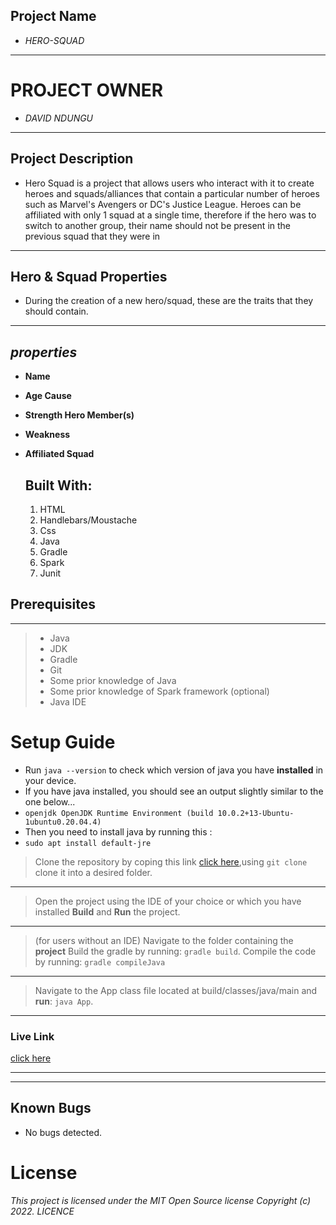 ## Project Name ##
* *_HERO-SQUAD_*
___
# PROJECT OWNER
* *DAVID NDUNGU*
___
## Project Description ##
* Hero Squad is a project that allows users who interact with it to create heroes and squads/alliances that contain a particular number of heroes such as Marvel's Avengers or DC's Justice League. Heroes can be affiliated with only 1 squad at a single time, therefore if the hero was to switch to another group, their name should not be present in the previous squad that they were in
___
## Hero & Squad Properties ##
* During the creation of a new hero/squad, these are the traits that they should contain.
___
## *_properties_* ##
- **Name**

- **Age Cause**

- **Strength Hero Member(s)**

- **Weakness**

- **Affiliated Squad**
  ## Built With: ##
  1. HTML
  2. Handlebars/Moustache 
  3. Css 
  4. Java 
  5. Gradle 
  6. Spark 
  7. Junit


## Prerequisites ##
___
> * Java
> * JDK 
> * Gradle
> * Git 
> * Some prior knowledge of Java 
> * Some prior knowledge of Spark framework (optional)
> * Java IDE


# Setup Guide #
- Run `java --version` to check which version of java you have **installed** in your device.
- If you have java installed, you should see an output slightly similar to the one below... 
- `openjdk OpenJDK Runtime Environment (build 10.0.2+13-Ubuntu-1ubuntu0.20.04.4)`
- Then you need to install java by running this : 
- `sudo apt install default-jre`

>Clone the repository by coping this link [click here](https://github.com/david8203/herosquad.git),using `git clone` clone it into a desired folder.
 ___
>Open the project using the IDE of your choice or which you have installed **Build** and **Run** the project.
___
>(for users without an IDE) Navigate to the folder containing the **project** Build the gradle by running: `gradle build`. Compile the code by running: `gradle compileJava` 
___
> Navigate to the App class file located at build/classes/java/main and **run**: `java App`.
___

### Live Link ###
[click here](https://herosquad2022.herokuapp.com/)
___
___

## Known Bugs ##
* No bugs detected.
# License #
*_This project is licensed under the MIT Open Source license Copyright (c) 2022. LICENCE_*